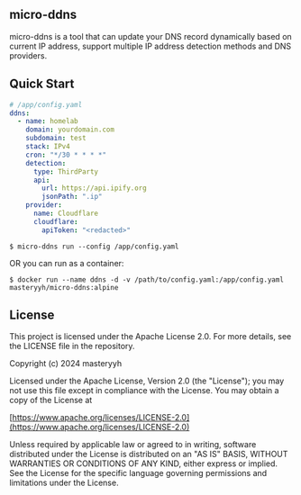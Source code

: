 ## micro-ddns
micro-ddns is a tool that can update your DNS record
dynamically based on current IP address, support multiple
IP address detection methods and DNS providers.

## Quick Start
```yaml
# /app/config.yaml
ddns:
  - name: homelab
    domain: yourdomain.com
    subdomain: test
    stack: IPv4
    cron: "*/30 * * * *"
    detection:
      type: ThirdParty
      api:
        url: https://api.ipify.org
        jsonPath: ".ip"
    provider:
      name: Cloudflare
      cloudflare:
        apiToken: "<redacted>"
```

```
$ micro-ddns run --config /app/config.yaml
```

OR you can run as a container:

```
$ docker run --name ddns -d -v /path/to/config.yaml:/app/config.yaml masteryyh/micro-ddns:alpine
```

## License
This project is licensed under the Apache License 2.0. For more details, see the LICENSE file in the repository.

Copyright (c) 2024 masteryyh

Licensed under the Apache License, Version 2.0 (the "License");
you may not use this file except in compliance with the License.
You may obtain a copy of the License at

[https://www.apache.org/licenses/LICENSE-2.0](https://www.apache.org/licenses/LICENSE-2.0)

Unless required by applicable law or agreed to in writing, software
distributed under the License is distributed on an "AS IS" BASIS,
WITHOUT WARRANTIES OR CONDITIONS OF ANY KIND, either express or implied.
See the License for the specific language governing permissions and
limitations under the License.
